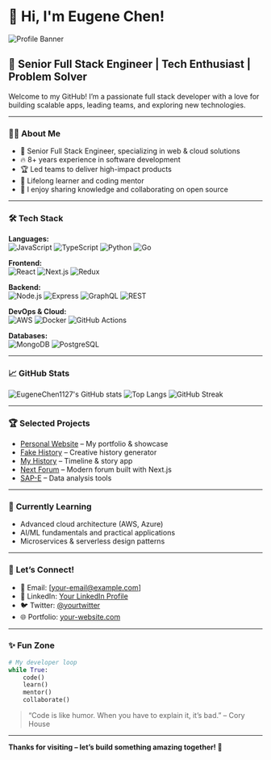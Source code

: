 # 👋 Hi, I'm Eugene Chen!

![Profile Banner](https://images.unsplash.com/photo-1461749280684-dccba630e2f6?auto=format&fit=crop&w=1200&q=80)

## 🚀 Senior Full Stack Engineer | Tech Enthusiast | Problem Solver

Welcome to my GitHub! I’m a passionate full stack developer with a love for building scalable apps, leading teams, and exploring new technologies.

---

### 🧑‍💻 **About Me**
- 💼 Senior Full Stack Engineer, specializing in web & cloud solutions
- 🔥 8+ years experience in software development
- 🏆 Led teams to deliver high-impact products
- 🌱 Lifelong learner and coding mentor
- 💬 I enjoy sharing knowledge and collaborating on open source

---

### 🛠️ **Tech Stack**

**Languages:**  
![JavaScript](https://img.shields.io/badge/-JavaScript-f7df1e?logo=javascript&logoColor=black) ![TypeScript](https://img.shields.io/badge/-TypeScript-3178c6?logo=typescript&logoColor=white) ![Python](https://img.shields.io/badge/-Python-3776ab?logo=python&logoColor=white) ![Go](https://img.shields.io/badge/-Go-00add8?logo=go&logoColor=white)

**Frontend:**  
![React](https://img.shields.io/badge/-React-61dafb?logo=react&logoColor=black) ![Next.js](https://img.shields.io/badge/-Next.js-000?logo=nextdotjs&logoColor=white) ![Redux](https://img.shields.io/badge/-Redux-764abc?logo=redux&logoColor=white)

**Backend:**  
![Node.js](https://img.shields.io/badge/-Node.js-339933?logo=node.js&logoColor=white) ![Express](https://img.shields.io/badge/-Express-000?logo=express&logoColor=white) ![GraphQL](https://img.shields.io/badge/-GraphQL-e10098?logo=graphql&logoColor=white) ![REST](https://img.shields.io/badge/-REST-179c7d?logo=rest&logoColor=white)

**DevOps & Cloud:**  
![AWS](https://img.shields.io/badge/-AWS-232f3e?logo=amazon-aws&logoColor=white) ![Docker](https://img.shields.io/badge/-Docker-2496ed?logo=docker&logoColor=white) ![GitHub Actions](https://img.shields.io/badge/-GitHub_Actions-2088ff?logo=github-actions&logoColor=white)

**Databases:**  
![MongoDB](https://img.shields.io/badge/-MongoDB-47a248?logo=mongodb&logoColor=white) ![PostgreSQL](https://img.shields.io/badge/-PostgreSQL-336791?logo=postgresql&logoColor=white)

---

### 📈 **GitHub Stats**

![EugeneChen1127's GitHub stats](https://github-readme-stats.vercel.app/api?username=EugeneChen1127&show_icons=true&theme=radical)
![Top Langs](https://github-readme-stats.vercel.app/api/top-langs/?username=EugeneChen1127&layout=compact&theme=radical)
![GitHub Streak](https://github-readme-streak-stats.herokuapp.com/?user=EugeneChen1127&theme=radical)

---

### 🏆 **Selected Projects**
- [Personal Website](https://github.com/EugeneChen1127/eugenechen1127.github.io) – My portfolio & showcase
- [Fake History](https://github.com/EugeneChen1127/fake-history) – Creative history generator
- [My History](https://github.com/EugeneChen1127/my-history) – Timeline & story app
- [Next Forum](https://github.com/EugeneChen1127/next-forum-) – Modern forum built with Next.js
- [SAP-E](https://github.com/EugeneChen1127/sap-E) – Data analysis tools

---

### 🌱 **Currently Learning**
- Advanced cloud architecture (AWS, Azure)
- AI/ML fundamentals and practical applications
- Microservices & serverless design patterns

---

### 💬 **Let’s Connect!**
- 📧 Email: [your-email@example.com]
- 💼 LinkedIn: [Your LinkedIn Profile](#)
- 🐦 Twitter: [@yourtwitter](#)
- 🌐 Portfolio: [your-website.com](#)

---

### ✨ **Fun Zone**

```python
# My developer loop
while True:
    code()
    learn()
    mentor()
    collaborate()
```

> “Code is like humor. When you have to explain it, it’s bad.” – Cory House

---

**Thanks for visiting – let’s build something amazing together! 🚀**
